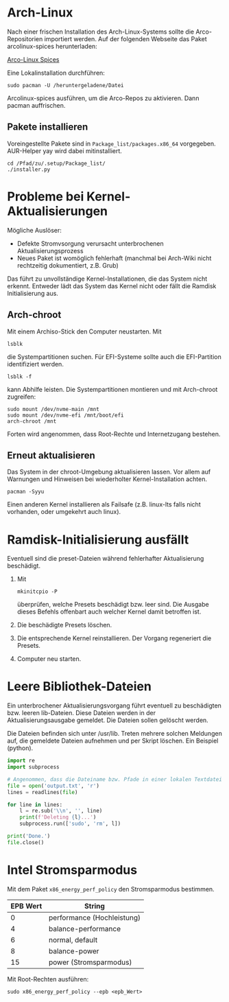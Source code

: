 # Arch-Linux

Nach einer frischen Installation des Arch-Linux-Systems sollte die Arco-Repositorien importiert werden. Auf der folgenden Webseite das Paket arcolinux-spices herunterladen:

[Arco-Linux Spices](https://www.arcolinux.info/arcolinux-spices-application/)

Eine Lokalinstallation durchführen:
```shell
sudo pacman -U /heruntergeladene/Datei
```

Arcolinux-spices ausführen, um die Arco-Repos zu aktivieren. Dann pacman auffrischen. 

## Pakete installieren

Voreingestellte Pakete sind in `Package_list/packages.x86_64` vorgegeben. AUR-Helper yay wird dabei mitinstalliert. 
```shell
cd /Pfad/zu/.setup/Package_list/
./installer.py
```

# Probleme bei Kernel-Aktualisierungen

Mögliche Auslöser:
- Defekte Stromvsorgung verursacht unterbrochenen Aktualisierungsprozess
- Neues Paket ist womöglich fehlerhaft (manchmal bei Arch-Wiki nicht rechtzeitig dokumentiert, z.B. Grub)

Das führt zu unvollständige Kernel-Installationen, die das System nicht erkennt. Entweder lädt das System das Kernel nicht oder fällt die Ramdisk Initialisierung aus.

## Arch-chroot

Mit einem Archiso-Stick den Computer neustarten. Mit 
```shell
lsblk
```

die Systempartitionen suchen. Für EFI-Systeme sollte auch die EFI-Partition identifiziert werden. 
```shell
lsblk -f 
```

kann Abhilfe leisten. Die Systempartitionen montieren und mit Arch-chroot zugreifen:
```shell
sudo mount /dev/nvme-main /mnt
sudo mount /dev/nvme-efi /mnt/boot/efi
arch-chroot /mnt
```

Forten wird angenommen, dass Root-Rechte und Internetzugang bestehen. 

## Erneut aktualisieren

Das System in der chroot-Umgebung aktualisieren lassen. Vor allem auf Warnungen und Hinweisen bei wiederholter Kernel-Installation achten.
```shell
pacman -Syyu
```

Einen anderen Kernel installieren als Failsafe (z.B. linux-lts falls nicht vorhanden, oder umgekehrt auch linux). 

# Ramdisk-Initialisierung ausfällt

Eventuell sind die preset-Dateien während fehlerhafter Aktualisierung beschädigt. 

1. Mit

    ```shell
    mkinitcpio -P
    ```

    überprüfen, welche Presets beschädigt bzw. leer sind. Die Ausgabe dieses Befehls offenbart auch welcher Kernel damit betroffen ist.
2. Die beschädigte Presets löschen.
3. Die entsprechende Kernel reinstallieren. Der Vorgang regeneriert die Presets.
4. Computer neu starten.

# Leere Bibliothek-Dateien

Ein unterbrochener Aktualisierungsvorgang führt eventuell zu beschädigten bzw. leeren lib-Dateien. Diese Dateien werden in der Aktualisierungsausgabe gemeldet. Die Dateien sollen gelöscht werden. 

Die Dateien befinden sich unter /usr/lib. Treten mehrere solchen Meldungen auf, die gemeldete Dateien aufnehmen und per Skript löschen. Ein Beispiel (python).

```python
import re
import subprocess

# Angenommen, dass die Dateiname bzw. Pfade in einer lokalen Textdatei namens "output.txt" gespeichert sind...
file = open('output.txt', 'r')
lines = readlines(file)

for line in lines:
    l = re.sub('\\n', '', line)
    print(f'Deleting {l}...')
    subprocess.run(['sudo', 'rm', l])

print('Done.')
file.close()
```

# Intel Stromsparmodus

Mit dem Paket `x86_energy_perf_policy` den Stromsparmodus bestimmen.

| EPB Wert | String                     |
| ------   | ---------------            |
| 0        | performance (Hochleistung) |
| 4        | balance-performance        |
| 6        | normal, default            |
| 8        | balance-power              |
| 15       | power (Stromsparmodus)     |

Mit Root-Rechten ausführen:

```shell
sudo x86_energy_perf_policy --epb <epb_Wert>
```

